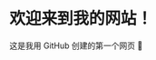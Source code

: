 <!DOCTYPE html>
<html>
<head>
  <title>我的第一个网站</title>
</head>
<body>
  <h1>欢迎来到我的网站！</h1>
  <p>这是我用 GitHub 创建的第一个网页 🎉</p>
</body>
</html>
